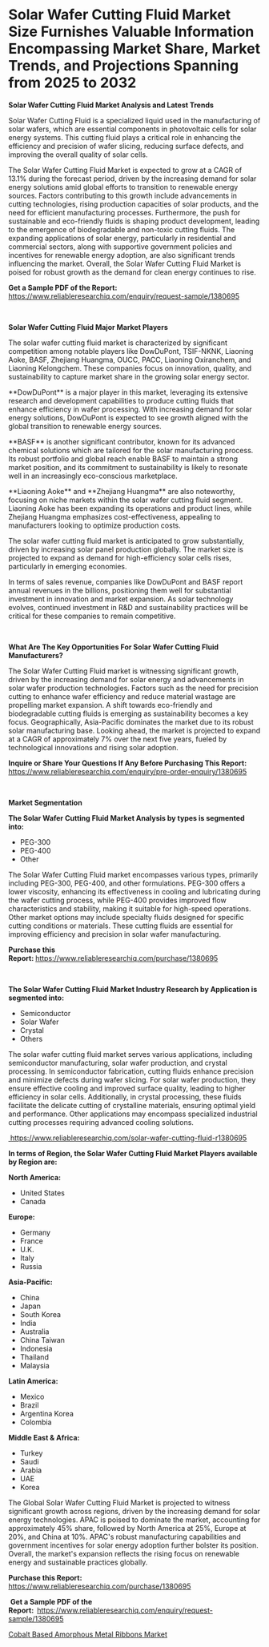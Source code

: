 <p><h1>Solar Wafer Cutting Fluid Market Size Furnishes Valuable Information Encompassing Market Share, Market Trends, and Projections Spanning from 2025 to 2032</h1></p><p><strong>Solar Wafer Cutting Fluid Market Analysis and Latest Trends</strong></p>
<p><p>Solar Wafer Cutting Fluid is a specialized liquid used in the manufacturing of solar wafers, which are essential components in photovoltaic cells for solar energy systems. This cutting fluid plays a critical role in enhancing the efficiency and precision of wafer slicing, reducing surface defects, and improving the overall quality of solar cells. </p><p>The Solar Wafer Cutting Fluid Market is expected to grow at a CAGR of 13.1% during the forecast period, driven by the increasing demand for solar energy solutions amid global efforts to transition to renewable energy sources. Factors contributing to this growth include advancements in cutting technologies, rising production capacities of solar products, and the need for efficient manufacturing processes. Furthermore, the push for sustainable and eco-friendly fluids is shaping product development, leading to the emergence of biodegradable and non-toxic cutting fluids. The expanding applications of solar energy, particularly in residential and commercial sectors, along with supportive government policies and incentives for renewable energy adoption, are also significant trends influencing the market. Overall, the Solar Wafer Cutting Fluid Market is poised for robust growth as the demand for clean energy continues to rise.</p></p>
<p><strong>Get a Sample PDF of the Report:&nbsp;</strong> <a href="https://www.reliableresearchiq.com/enquiry/request-sample/1380695?utm_campaign=103&utm_medium=2&utm_source=Github&utm_content=ia&utm_term=01022025&utm_id=solar-wafer-cutting-fluid">https://www.reliableresearchiq.com/enquiry/request-sample/1380695</a></p>
<p>&nbsp;</p>
<p><strong>Solar Wafer Cutting Fluid Major Market Players</strong></p>
<p><p>The solar wafer cutting fluid market is characterized by significant competition among notable players like DowDuPont, TSIF-NKNK, Liaoning Aoke, BASF, Zhejiang Huangma, OUCC, PACC, Liaoning Oxiranchem, and Liaoning Kelongchem. These companies focus on innovation, quality, and sustainability to capture market share in the growing solar energy sector.</p><p>**DowDuPont** is a major player in this market, leveraging its extensive research and development capabilities to produce cutting fluids that enhance efficiency in wafer processing. With increasing demand for solar energy solutions, DowDuPont is expected to see growth aligned with the global transition to renewable energy sources.</p><p>**BASF** is another significant contributor, known for its advanced chemical solutions which are tailored for the solar manufacturing process. Its robust portfolio and global reach enable BASF to maintain a strong market position, and its commitment to sustainability is likely to resonate well in an increasingly eco-conscious marketplace.</p><p>**Liaoning Aoke** and **Zhejiang Huangma** are also noteworthy, focusing on niche markets within the solar wafer cutting fluid segment. Liaoning Aoke has been expanding its operations and product lines, while Zhejiang Huangma emphasizes cost-effectiveness, appealing to manufacturers looking to optimize production costs.</p><p>The solar wafer cutting fluid market is anticipated to grow substantially, driven by increasing solar panel production globally. The market size is projected to expand as demand for high-efficiency solar cells rises, particularly in emerging economies.</p><p>In terms of sales revenue, companies like DowDuPont and BASF report annual revenues in the billions, positioning them well for substantial investment in innovation and market expansion. As solar technology evolves, continued investment in R&D and sustainability practices will be critical for these companies to remain competitive.</p></p>
<p>&nbsp;</p>
<p><strong>What Are The Key Opportunities For Solar Wafer Cutting Fluid Manufacturers?</strong></p>
<p><p>The Solar Wafer Cutting Fluid market is witnessing significant growth, driven by the increasing demand for solar energy and advancements in solar wafer production technologies. Factors such as the need for precision cutting to enhance wafer efficiency and reduce material wastage are propelling market expansion. A shift towards eco-friendly and biodegradable cutting fluids is emerging as sustainability becomes a key focus. Geographically, Asia-Pacific dominates the market due to its robust solar manufacturing base. Looking ahead, the market is projected to expand at a CAGR of approximately 7% over the next five years, fueled by technological innovations and rising solar adoption.</p></p>
<p><strong>Inquire or Share Your Questions If Any Before Purchasing This Report:</strong> <a href="https://www.reliableresearchiq.com/enquiry/pre-order-enquiry/1380695?utm_campaign=103&utm_medium=2&utm_source=Github&utm_content=ia&utm_term=01022025&utm_id=solar-wafer-cutting-fluid">https://www.reliableresearchiq.com/enquiry/pre-order-enquiry/1380695</a></p>
<p>&nbsp;</p>
<p><strong>Market Segmentation</strong></p>
<p><strong>The Solar Wafer Cutting Fluid Market Analysis by types is segmented into:</strong></p>
<p><ul><li>PEG-300</li><li>PEG-400</li><li>Other</li></ul></p>
<p><p>The Solar Wafer Cutting Fluid market encompasses various types, primarily including PEG-300, PEG-400, and other formulations. PEG-300 offers a lower viscosity, enhancing its effectiveness in cooling and lubricating during the wafer cutting process, while PEG-400 provides improved flow characteristics and stability, making it suitable for high-speed operations. Other market options may include specialty fluids designed for specific cutting conditions or materials. These cutting fluids are essential for improving efficiency and precision in solar wafer manufacturing.</p></p>
<p><strong>Purchase this Report:&nbsp;</strong><a href="https://www.reliableresearchiq.com/purchase/1380695?utm_campaign=103&utm_medium=2&utm_source=Github&utm_content=ia&utm_term=01022025&utm_id=solar-wafer-cutting-fluid">https://www.reliableresearchiq.com/purchase/1380695</a></p>
<p>&nbsp;</p>
<p><strong>The Solar Wafer Cutting Fluid Market Industry Research by Application is segmented into:</strong></p>
<p><ul><li>Semiconductor</li><li>Solar Wafer</li><li>Crystal</li><li>Others</li></ul></p>
<p><p>The solar wafer cutting fluid market serves various applications, including semiconductor manufacturing, solar wafer production, and crystal processing. In semiconductor fabrication, cutting fluids enhance precision and minimize defects during wafer slicing. For solar wafer production, they ensure effective cooling and improved surface quality, leading to higher efficiency in solar cells. Additionally, in crystal processing, these fluids facilitate the delicate cutting of crystalline materials, ensuring optimal yield and performance. Other applications may encompass specialized industrial cutting processes requiring advanced cooling solutions.</p></p>
<p><a href="https://www.reliableresearchiq.com/solar-wafer-cutting-fluid-r1380695?utm_campaign=103&utm_medium=2&utm_source=Github&utm_content=ia&utm_term=01022025&utm_id=solar-wafer-cutting-fluid">&nbsp;https://www.reliableresearchiq.com/solar-wafer-cutting-fluid-r1380695</a></p>
<p><strong>In terms of Region, the Solar Wafer Cutting Fluid Market Players available by Region are:</strong></p>
<p>
    <p> <strong> North America: </strong>
        <ul>
            <li>United States</li>
            <li>Canada</li>
        </ul>
        </p> 
    <p> <strong> Europe: </strong>
        <ul>
            <li>Germany</li>
            <li>France</li>
            <li>U.K.</li>
            <li>Italy</li>
            <li>Russia</li>
        </ul>
        </p> 
    <p> <strong> Asia-Pacific: </strong>
        <ul>
            <li>China</li>
            <li>Japan</li>
            <li>South Korea</li>
            <li>India</li>
            <li>Australia</li>
            <li>China Taiwan</li>
            <li>Indonesia</li>
            <li>Thailand</li>
            <li>Malaysia</li>
        </ul>
        </p> 
    <p> <strong> Latin America: </strong>
        <ul>
            <li>Mexico</li>
            <li>Brazil</li>
            <li>Argentina Korea</li>
            <li>Colombia</li>
        </ul>
        </p> 
    <p> <strong> Middle East & Africa: </strong>
        <ul>
            <li>Turkey</li>
            <li>Saudi</li>
            <li>Arabia</li>
            <li>UAE</li>
            <li>Korea</li>
        </ul>
    </p>
    </p>
<p><p>The Global Solar Wafer Cutting Fluid Market is projected to witness significant growth across regions, driven by the increasing demand for solar energy technologies. APAC is poised to dominate the market, accounting for approximately 45% share, followed by North America at 25%, Europe at 20%, and China at 10%. APAC's robust manufacturing capabilities and government incentives for solar energy adoption further bolster its position. Overall, the market's expansion reflects the rising focus on renewable energy and sustainable practices globally.</p></p>
<p><strong>Purchase this Report: </strong><a href="https://www.reliableresearchiq.com/purchase/1380695?utm_campaign=103&utm_medium=2&utm_source=Github&utm_content=ia&utm_term=01022025&utm_id=solar-wafer-cutting-fluid">https://www.reliableresearchiq.com/purchase/1380695</a></p>
<p>&nbsp;<strong>Get a Sample PDF of the Report:&nbsp;&nbsp;</strong><a href="https://www.reliableresearchiq.com/enquiry/request-sample/1380695?utm_campaign=103&utm_medium=2&utm_source=Github&utm_content=ia&utm_term=01022025&utm_id=solar-wafer-cutting-fluid">https://www.reliableresearchiq.com/enquiry/request-sample/1380695</a></p>
<p><strong></strong></p>
<p><p><a href="https://github.com/jandedaboy1/Market-Research-Report-List-1/blob/main/cobalt-based-amorphous-metal-ribbons-market.md?utm_campaign=103&utm_medium=2&utm_source=Github&utm_content=ia&utm_term=01022025&utm_id=solar-wafer-cutting-fluid">Cobalt Based Amorphous Metal Ribbons Market</a></p></p>